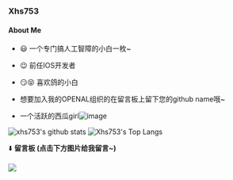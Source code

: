 ### Xhs753
#### About Me
- 😃 一个专门搞人工智障的小白一枚~
- 😉 前任IOS开发者
- 😏😝 喜欢鸽的小白
- 想要加入我的OPENAL组织的在留言板上留下您的github name哦~

-  一个活跃的西瓜girl![image](https://user-images.githubusercontent.com/62407841/128600235-eec275a9-061b-435d-abc0-3608908332d5.png)


![xhs753's github stats](https://github-readme-stats.vercel.app/api?username=xhs753&show_icons=true&theme=vue&line_height=20)
![Xhs753's Top Langs](https://github-readme-stats.vercel.app/api/top-langs/?username=xhs753&layout=compact&theme=vue&card_width=270)

⬇️ **留言板 (点击下方图片给我留言~)**
<br><br>
[![](https://api.moedog.org/room/@xhs753.github/svg?width=600&height=150&limit=20&theme=light&title=xhs753@GitHub:%20~&fontSize=13)](https://api.moedog.org/room/@xhs753.github?title=xhs753%E7%9A%84Github%E7%95%99%E8%A8%80%E6%9D%BF)
